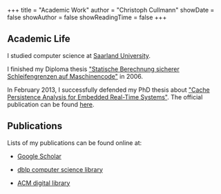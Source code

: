 +++
title = "Academic Work"
author = "Christoph Cullmann"
showDate = false
showAuthor = false
showReadingTime = false
+++

## Academic Life

I studied computer science at [Saarland University](https://www.uni-saarland.de/nc/en/home.html).

I finished my Diploma thesis ["Statische Berechnung sicherer Schleifengrenzen auf Maschinencode"](publications/diplom.pdf) in 2006.

In February 2013, I successfully defended my PhD thesis about ["Cache Persistence Analysis for Embedded Real-Time Systems"](publications/phd.pdf).
The official publication can be found [here](https://publikationen.sulb.uni-saarland.de/handle/20.500.11880/26474;jsessionid=A6DE5A6E674C991A2F390B34454E05BC).

## Publications

Lists of my publications can be found online at:

* [Google Scholar](https://scholar.google.com/citations?user=eK6jgYUAAAAJ&hl=en)

* [dblp computer science library](https://dblp.org/pers/hd/c/Cullmann:Christoph)

* [ACM digital library](https://dl.acm.org/author_page.cfm?id=81461660747)
